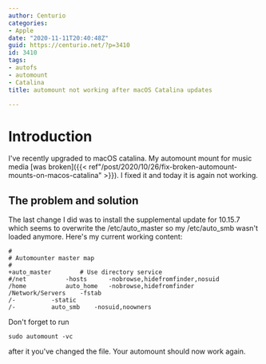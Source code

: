 ```yaml
---
author: Centurio
categories:
- Apple
date: "2020-11-11T20:40:48Z"
guid: https://centurio.net/?p=3410
id: 3410
tags:
- autofs
- automount
- Catalina
title: automount not working after macOS Catalina updates

---
```

# Introduction
I've recently upgraded to macOS catalina. My automount mount for music media [was broken]({{< ref"/post/2020/10/26/fix-broken-automount-mounts-on-macos-catalina" >}}). I fixed it and today it is again not working.

## The problem and solution
The last change I did was to install the supplemental update for 10.15.7 which seems to overwrite the /etc/auto\_master so my /etc/auto\_smb wasn't loaded anymore. Here's my current working content:

```
#
# Automounter master map
#
+auto_master		# Use directory service
#/net			-hosts		-nobrowse,hidefromfinder,nosuid
/home			auto_home	-nobrowse,hidefromfinder
/Network/Servers	-fstab
/-			-static
/-			auto_smb	-nosuid,noowners
```

Don't forget to run

```
sudo automount -vc
```

after it you've changed the file. Your automount should now work again.